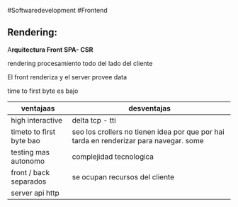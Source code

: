#Softwaredevelopment  #Frontend


## Rendering:  
A**rquitectura Front SPA- CSR**

rendering  procesamiento todo del lado del cliente

El front renderiza y el server provee data

time to first byte es bajo

| ventajaas | desventajas |
| --- | --- |
| high interactive | delta tcp - tti |
| timeto to first byte bao | seo los crollers no tienen idea por que por hai tarda en renderizar para navegar. some |
| testing mas autonomo | complejidad tecnologica |
| front / back separados | se ocupan recursos del cliente |
| server api http |  |

